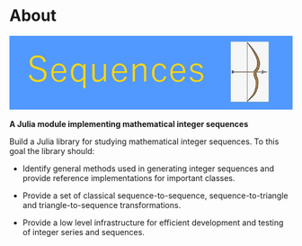 # About

![IntegerSequences](SequencesLogo.jpg)

**A Julia module implementing mathematical integer sequences**

Build a Julia library for studying mathematical integer sequences. To this goal the library should:

* Identify general methods used in generating integer sequences and provide reference implementations for important classes.

* Provide a set of classical sequence-to-sequence, sequence-to-triangle and triangle-to-sequence transformations.

* Provide a low level infrastructure for efficient development and testing of integer series and sequences.
